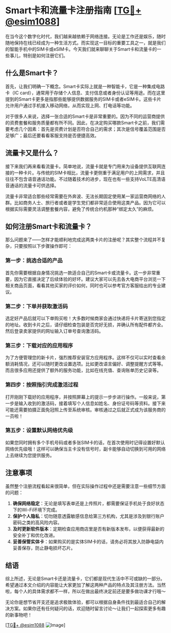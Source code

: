 # Smart卡和流量卡注册指南 [[TG💪+ @esim1088](https://t.me/s/esim1088)]

在当今这个数字化时代，我们越来越依赖于网络连接。无论是工作还是娱乐，随时随地保持在线已经成为一种生活方式。而实现这一目标的重要工具之一，就是我们的智能手机中的SIM卡或eSIM卡。今天我们就来聊聊关于Smart卡和流量卡的一些事儿，特别是如何注册它们。

## 什么是Smart卡？

首先，让我们明确一下概念。Smart卡实际上就是一种智能卡，它是一种集成电路卡（IC card），通常用于存储个人信息、支付信息或者身份认证等用途。而在这里提到的Smart卡更多是指那些能够提供数据服务的SIM卡或者eSIM卡。这些卡片允许用户通过手机接入移动网络，从而实现上网、打电话等功能。

对于很多人来说，选择一张合适的Smart卡是非常重要的。因为不同的运营商提供的资费套餐和服务质量都有所不同。因此，在决定购买哪款Smart卡之前，我们需要考虑几个因素：首先是资费计划是否符合自己的需求；其次是信号覆盖范围是否足够广；最后还要看看客服支持是否便捷高效。

## 流量卡又是什么？

接下来我们再来看看流量卡。简单地说，流量卡就是专门用来为设备提供互联网连接的一种卡片。与传统的SIM卡相比，流量卡更侧重于满足用户的上网需求，并且往往不包含语音通话功能。不过随着技术的进步，现在也有一些支持VoLTE高清语音通话的流量卡可供选择。

流量卡非常适合那些经常需要在外奔波、无法长期固定使用某一家运营商网络的人群。比如商务人士、旅行者或者是学生党们都非常适合使用这类产品。因为它可以根据实际需要灵活调整套餐内容，避免了传统合约机那种“绑定太久”的麻烦。

## 如何注册Smart卡和流量卡？

那么问题来了——怎样才能顺利地完成这两类卡片的注册呢？其实整个流程并不复杂，只要按照以下步骤操作即可：

### 第一步：挑选合适的产品

首先你需要根据自身情况挑选一款适合自己的Smart卡或流量卡。这一步非常重要，因为它直接决定了后续体验的好坏。建议大家可以先去各大电商平台浏览一下相关商品页面，看看其他买家的评价如何，同时也可以参考官方客服给出的专业建议。

### 第二步：下单并获取激活码

选定好产品后就可以下单购买啦！大多数时候商家会通过快递将卡片寄送到您指定的地址。收到卡片之后，请仔细检查包装是否完好无损，并确认所有配件都齐全。然后登录卖家提供的网址输入订单号查询激活码。

### 第三步：下载对应的应用程序

为了方便管理您的新卡片，强烈推荐安装官方应用程序。这样不仅可以实时查看余额消耗情况，还可以随时更改设置选项。比如更改语言偏好、调整提醒方式等等。而且很多应用还提供了额外的服务功能，比如在线充值、查询账单历史记录等。

### 第四步：按照指引完成激活过程

打开刚刚下载好的应用程序，并按照屏幕上的提示一步步进行操作。一般来说，第一步是输入收到的激活码，接着填写个人信息如姓名、身份证号码等资料。接下来可能还需要拍摄正面免冠照上传至系统审核。审核通过之后就正式成为该服务商的一员啦！

### 第五步：设置默认网络优先级

如果您同时拥有多个手机号码或者多张SIM卡的话，在首次使用时记得设置好默认网络优先级哦！这样可以确保当主卡没有信号时，副卡能够自动切换到可用的网络上去继续为您提供服务。

## 注意事项

虽然整个注册流程看起来很简单，但在实际操作过程中还是需要注意一些细节方面的问题：

1. **确保网络稳定**：无论是填写表单还是上传照片，都需要保证手机处于良好状态下的Wi-Fi环境下完成。
2. **保护个人隐私**：切勿随意透露敏感信息给第三方机构，尤其是涉及到银行账户密码之类的高风险内容。
3. **及时更新软件版本**：定期检查应用商店里是否有新版本发布，以便获得最新的安全补丁和优化改进。
4. **妥善保管实体卡**：如果购买的是实体SIM卡的话，请务必将其放入防静电袋内妥善保存，防止静电损坏芯片。

## 结语

综上所述，无论是Smart卡还是流量卡，它们都是现代生活中不可或缺的一部分。希望通过本文介绍的内容能让大家更加了解这两种产品的特点及其注册方法。当然啦，每个人的具体需求都不一样，所以在做出最终决定前还是要多做功课才行哦～

无论你是想节省开支还是追求极致体验，都可以根据自身条件找到最适合自己的解决方案。如果你还有任何疑问的话，欢迎随时留言讨论～让我们一起探索更多有趣的新事物吧！

[[TG💪+ @esim1088](https://t.me/s/esim1088) ![Image](https://i.postimg.cc/4NQfJmqS/Snipaste-2025-05-13-00-14-12.png)]